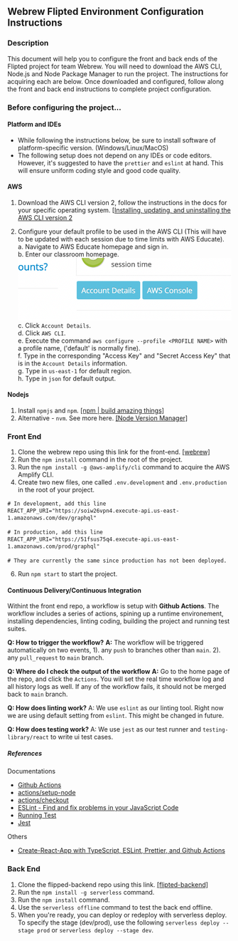 ## Webrew Flipted Environment Configuration Instructions

### Description

This document will help you to configure the front and back ends of the Flipted project for team Webrew. You will need to download the AWS CLI, Node.js and Node Package Manager to run the project. The instructions for acquiring each are below. Once downloaded and configured, follow along the front and back end instructions to complete project configuration.

### Before configuring the project...

#### Platform and IDEs

-  While following the instructions below, be sure to install software of platform-specific version. (Windows/Linux/MacOS)
-  The following setup does not depend on any IDEs or code editors. However, it's suggested to have the `prettier` and `eslint` at hand. This will ensure uniform coding style and good code quality.

#### AWS

1. Download the AWS CLI version 2, follow the instructions in the docs for your specific operating system. [[Installing, updating, and uninstalling the AWS CLI version 2](https://docs.aws.amazon.com/cli/latest/userguide/install-cliv2.html)

2. Configure your default profile to be used in the AWS CLI (This will have to be updated with each session due to time limits with AWS Educate).<br/>
   a. Navigate to AWS Educate homepage and sign in.<br/>
   b. Enter our classroom homepage.<br/>
   ![aws console](aws_console.png)<br/>
   c. Click `Account Details`.<br/>
   d. Click `AWS CLI`.<br/>
   e. Execute the command `aws configure --profile <PROFILE NAME>` with a profile name, ('default' is normally fine).<br/>
   f. Type in the corresponding "Access Key" and "Secret Access Key" that is in the `Account Details` information.<br/>
   g. Type in `us-east-1` for default region.<br/>
   h. Type in `json` for default output.<br/>

#### Nodejs

1. Install `npmjs` and `npm`. [[npm | build amazing things]](https://www.npmjs.com/get-npm)
2. Alternative - `nvm`. See more here. [[Node Version Manager]](https://github.com/nvm-sh/nvm)

### Front End

1. Clone the webrew repo using this link for the front-end. [[webrew]](https://github.com/CPSECapstone/webrew.git)
2. Run the `npm install` command in the root of the project.
3. Run the `npm install -g @aws-amplify/cli` command to acquire the AWS Amplify CLI.
4. Create two new files, one called `.env.development` and `.env.production` in the root of your project.

```
# In development, add this line
REACT_APP_URI="https://soiw26vpn4.execute-api.us-east-1.amazonaws.com/dev/graphql"

# In production, add this line
REACT_APP_URI="https://51fsus75q4.execute-api.us-east-1.amazonaws.com/prod/graphql"

# They are currently the same since production has not been deployed.
```

6. Run `npm start` to start the project.

#### Continuous Delivery/Continuous Integration

Withint the front end repo, a workflow is setup with **Github Actions**. The workflow includes a series of actions, spining up a runtime environement, installing dependencies, linting coding, building the project and running test suites.

**Q: How to trigger the workflow?**
**A:** The workflow will be triggered automatically on two events,
1). any `push` to branches other than `main`.
2). any `pull_request` to `main` branch.

**Q: Where do I check the output of the workflow**
**A:** Go to the home page of the repo, and click the `Actions`. You will set the real time workflow log and all history logs as well. If any of the workflow fails, it should not be merged back to `main` branch.

**Q: How does linting work?**
A: We use `eslint` as our linting tool. Right now we are using default setting from `eslint`. This might be changed in future.

**Q: How does testing work?**
A: We use `jest` as our test runner and `testing-library/react` to write ui test cases.

##### References

Documentations

-  [Github Actions](https://docs.github.com/en/actions)
-  [actions/setup-node](https://github.com/actions/setup-node)
-  [actions/checkout](https://github.com/actions/checkout)
-  [ESLint - Find and fix problems in your JavaScript Code](https://eslint.org/)
-  [Running Test](https://create-react-app.dev/docs/running-tests/)
-  [Jest](https://jestjs.io/)

Others

-  [Create-React-App with TypeScript, ESLint, Prettier, and Github Actions](https://brygrill.medium.com/create-react-app-with-typescript-eslint-prettier-and-github-actions-f3ce6a571c97])

### Back End

1. Clone the flipped-backend repo using this link. [[flipted-backend]](https://github.com/CPSECapstone/flipted-backend.git)
2. Run the `npm install -g serverless` command.
3. Run the `npm install` command.
4. Use the `serverless offline` command to test the back end offline.
5. When you're ready, you can deploy or redeploy with serverless deploy. To specify the stage (dev/prod), use the following `serverless deploy --stage prod` or `serverless deploy --stage dev`.
